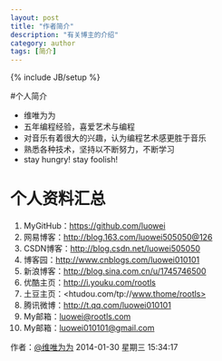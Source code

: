 ```yaml
---
layout: post
title: "作者简介"
description: "有关博主的介绍"
category: author
tags: [简介]
---
```

{% include JB/setup %}


#个人简介   

- 维唯为为
- 五年编程经验，喜爱艺术与编程
- 对音乐有着很大的兴趣，认为编程艺术感更胜于音乐
- 熟悉各种技术，坚持以不断努力，不断学习
- stay hungry! stay foolish!



# 个人资料汇总 #
1. MyGitHub：<https://github.com/luowei>
2. 网易博客：<http://blog.163.com/luowei505050@126>
3. CSDN博客：<http://blog.csdn.net/luowei505050>
4. 博客园：<http://www.cnblogs.com/luowei010101>
5. 新浪博客：<http://blog.sina.com.cn/u/1745746500>
6. 优酷主页：<http://i.youku.com/rootls>
7. 土豆主页：<htudou.com/tp://www.thome/rootls>
8. 腾讯微博：<http://t.qq.com/luowei010101>
9. My邮箱：<a href="mailto:luowei@rootls.com" cursor="pointer">luowei@rootls.com</a>
10. My邮箱：<a href="mailto:luowei010101@gmail.com">luowei010101@gmail.com</a>



作者：[@维唯为为](http://weibo.com/luowei010101)
2014-01-30 星期三 15:34:17